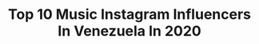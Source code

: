 ---
title: Top 10 Music Instagram Influencers In Venezuela In 2020
description: >-
  Find top music Instagram influencers in Venezuela in 2020. Most popular hashtags: #venezuela #tbt #cuarentena #quedateencasa.
platform: Instagram
profiles:
  - username: "keisysayegh"
    fullname: >-
      Keisy
    location: "Venezuela"
    followers: 48573
    engagement: 770
    commentsToLikes: 0.032508
    avatar: "https://scontent-ams4-1.cdninstagram.com/v/t51.2885-19/s320x320/89682612_655379588571061_7219533372501000192_n.jpg?_nc_ht=scontent-ams4-1.cdninstagram.com&_nc_ohc=5vzH_5Vg2wQAX9MquD1&oh=fc2d8fd54024068623100b7272c65a54&oe=5EB9A0A0"
    verified: false
    hashtags: "#outfit, #safaerachallenhe, #jevatoxica, #cuarentena"
  - username: "francolsq"
    fullname: >-
      Franco Bellomo
    location: "Venezuela"
    followers: 77646
    engagement: 405
    commentsToLikes: 0.064098
    avatar: "https://scontent-lhr8-1.cdninstagram.com/v/t51.2885-19/s320x320/91306719_216896069414682_48461915592065024_n.jpg?_nc_ht=scontent-lhr8-1.cdninstagram.com&_nc_ohc=EUdJfGEYM98AX9Jjpmg&oh=17efe2a5d516d2cdaab6e8fa0a401b45&oe=5EB99874"
    verified: false
    hashtags: "#myfuckingbirthday, #venezuela, #music, #pontelospatinesparaquemealcances"
  - username: "erguacharo69"
    fullname: >-
      Benjamín Rausseo
    location: "Venezuela"
    followers: 1561923
    engagement: 78
    commentsToLikes: 0.036879
    avatar: "https://scontent-amt2-1.cdninstagram.com/v/t51.2885-19/s150x150/69014965_401885207180610_8801931003749728256_n.jpg?_nc_ht=scontent-amt2-1.cdninstagram.com&_nc_ohc=V8K0FxKg-w8AX8QUwv4&oh=7001cb998ea40a7274307fa0ca56cb21&oe=5EB00158"
    verified: true
    hashtags: "#tbt, #quedateencasa"
  - username: "ericbodenski"
    fullname: >-
      Eric Bodenski
    location: "Venezuela"
    followers: 21733
    engagement: 406
    commentsToLikes: 0.031597
    avatar: "https://scontent-ams4-1.cdninstagram.com/v/t51.2885-19/s320x320/15099488_1619660711670157_437251756909395968_a.jpg?_nc_ht=scontent-ams4-1.cdninstagram.com&_nc_ohc=vfQ0V1r1GH0AX-r5m1l&oh=d80b98ba05e7ca8aaec8ad39857c3c8d&oe=5E86CF4B"
    verified: false
    hashtags: "#ericbodenskibday, #ultimotimbre, #losjuanes, #tkks"
  - username: "facebath"
    fullname: >-
      Francisco Carabaño
    location: "Venezuela"
    followers: 2676
    engagement: 1083
    commentsToLikes: 0.111549
    avatar: "https://scontent-lhr8-1.cdninstagram.com/v/t51.2885-19/s320x320/89824767_613860622788339_1632468712172814336_n.jpg?_nc_ht=scontent-lhr8-1.cdninstagram.com&_nc_ohc=boEJXglAgCwAX8mM5LL&oh=5d994725e3b014ad88ac6d1c3e87eb39&oe=5EBA1CA5"
    verified: false
    hashtags: "#toocoolforschool, #disconnect, #jambe, #pi"
  - username: "lilianamusical"
    fullname: >-
      Liliana Hernández 🎤🎧💓🐂🏇👑®
    location: "Venezuela"
    followers: 38538
    engagement: 102
    commentsToLikes: 0.052497
    avatar: "https://scontent-bos3-1.cdninstagram.com/v/t51.2885-19/s320x320/79475552_2583787495237069_4410324568472813568_n.jpg?_nc_ht=scontent-bos3-1.cdninstagram.com&_nc_ohc=rGzAT9EYmMIAX9V2XtR&oh=078d98a8c38a4bdc7791752edf4d7158&oe=5EB68DD9"
    verified: false
    hashtags: "#llano, #decastavenezolana, #quedateencasa, #covid19"
  - username: "goncalvesmusic"
    fullname: >-
      🔺RICARDO GONÇALVES🔺
    location: "Venezuela"
    followers: 15795
    engagement: 276
    commentsToLikes: 0.082354
    avatar: "https://scontent-ams4-1.cdninstagram.com/v/t51.2885-19/s320x320/89299680_1077962145902640_1498960907907104768_n.jpg?_nc_ht=scontent-ams4-1.cdninstagram.com&_nc_ohc=sn8nZ4xMMAQAX8JypBg&oh=c6b41305f1f0915773ced15c82016a73&oe=5E9E4D2D"
    verified: false
    hashtags: "#tbt, #madeira, #rumbaon, #daleon"
  - username: "sevasmusic"
    fullname: >-
      Sevas
    location: "Venezuela"
    followers: 3356
    engagement: 1141
    commentsToLikes: 0.072165
    avatar: "https://scontent-lhr8-1.cdninstagram.com/v/t51.2885-19/s320x320/90709205_1067831673574434_5268216995626614784_n.jpg?_nc_ht=scontent-lhr8-1.cdninstagram.com&_nc_ohc=EwykbtBZoh4AX8Y_cS0&oh=34b59432808f734cfbfc8b4339437093&oe=5EBB8B3D"
    verified: false
    hashtags: ""
  - username: "rennyoficial"
    fullname: >-
      WELCOME 🍀
    location: "Venezuela"
    followers: 225074
    engagement: 107
    commentsToLikes: 0.041702
    avatar: "https://scontent-lhr8-1.cdninstagram.com/v/t51.2885-19/s320x320/77417311_537262370166164_4632290312281128960_n.jpg?_nc_ht=scontent-lhr8-1.cdninstagram.com&_nc_ohc=-69PQoYYX6MAX-vZZxk&oh=ca415860e4d2396a698b77a24b9d521e&oe=5EBA1D98"
    verified: true
    hashtags: "#salserin, #2020, #laquebonita, #music"
  - username: "ciro.briceno"
    fullname: >-
      Ciro Briceño
    location: "Venezuela"
    followers: 28645
    engagement: 916
    commentsToLikes: 0.022342
    avatar: "https://scontent-ams4-1.cdninstagram.com/v/t51.2885-19/s320x320/91398695_649853452514941_6701978173971628032_n.jpg?_nc_ht=scontent-ams4-1.cdninstagram.com&_nc_ohc=TP0RbwfYYDwAX-G5qWm&oh=2ea666e0572f716c45606333e673003d&oe=5EB9257F"
    verified: false
    hashtags: "#technohouse, #photooftheday, #musiclovers, #playhard"
---